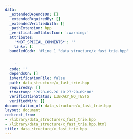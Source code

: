 ```yaml
---
data:
  _extendedDependsOn: []
  _extendedRequiredBy: []
  _extendedVerifiedWith: []
  _pathExtension: hpp
  _verificationStatusIcon: ':warning:'
  attributes:
    '*NOT_SPECIAL_COMMENTS*': ''
    links: []
  bundledCode: '#line 1 "data_structure/x_fast_trie.hpp"


    '
  code: ''
  dependsOn: []
  isVerificationFile: false
  path: data_structure/x_fast_trie.hpp
  requiredBy: []
  timestamp: '2020-09-26 18:27:28+09:00'
  verificationStatus: LIBRARY_NO_TESTS
  verifiedWith: []
documentation_of: data_structure/x_fast_trie.hpp
layout: document
redirect_from:
- /library/data_structure/x_fast_trie.hpp
- /library/data_structure/x_fast_trie.hpp.html
title: data_structure/x_fast_trie.hpp
---
```

